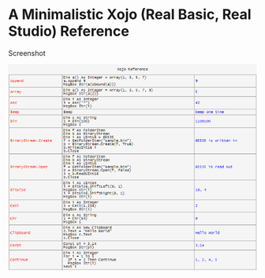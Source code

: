 # A Minimalistic Xojo (Real Basic, Real Studio) Reference

Screenshot

![image](https://github.com/bg1fpx/minimalistic-xojo-reference/blob/main/screenshot.gif)
